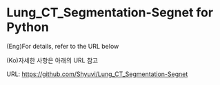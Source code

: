 # Lung_CT_Segmentation-Segnet for Python

(Eng)For details, refer to the URL below

(Ko)자세한 사항은 아래의 URL 참고

URL: https://github.com/Shyuvi/Lung_CT_Segmentation-Segnet

